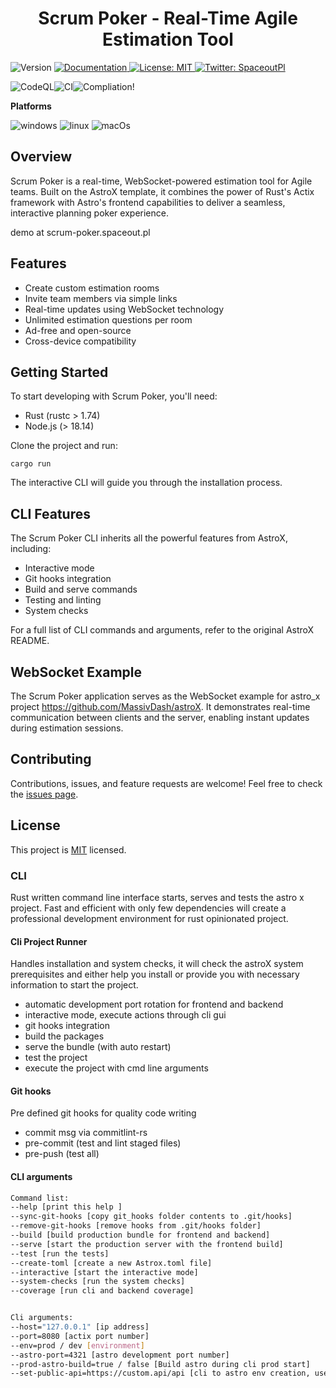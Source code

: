 <h1 align="center">Scrum Poker - Real-Time Agile Estimation Tool</h1>

<p>
  <img alt="Version" src="https://img.shields.io/badge/version-0.1.2-blue.svg?cacheSeconds=2592000" />
  <a href="https://github.com/MassivDash/astrox" target="_blank">
    <img alt="Documentation" src="https://img.shields.io/badge/documentation-yes-brightgreen.svg" />
  </a>
  <a href="#" target="_blank">
    <img alt="License: MIT" src="https://img.shields.io/badge/License-MIT-yellow.svg" />
  </a>
  <a href="https://twitter.com/SpaceoutPl" target="_blank">
    <img alt="Twitter: SpaceoutPl" src="https://img.shields.io/twitter/follow/SpaceoutPl.svg?style=social" />
  </a>
</p>

![CodeQL](https://github.com/MassivDash/ado-npmrc-ts-action/actions/workflows/codeql-analysis.yml/badge.svg)![CI](https://github.com/MassivDash/astrox/actions/workflows/ci.yml/badge.svg)![Compliation](https://github.com/MassivDash/astrox/actions/workflows/release.yml/badge.svg)!

**Platforms**

![windows](https://img.shields.io/badge/Platform-Windows-blue)
![linux](https://img.shields.io/badge/Platform-Linux-blue)
![macOs](https://img.shields.io/badge/Platform-MacOs-blue)

## Overview

Scrum Poker is a real-time, WebSocket-powered estimation tool for Agile teams. Built on the AstroX template, it combines the power of Rust's Actix framework with Astro's frontend capabilities to deliver a seamless, interactive planning poker experience.

demo at scrum-poker.spaceout.pl

## Features

- Create custom estimation rooms
- Invite team members via simple links
- Real-time updates using WebSocket technology
- Unlimited estimation questions per room
- Ad-free and open-source
- Cross-device compatibility

## Getting Started

To start developing with Scrum Poker, you'll need:

- Rust (rustc > 1.74)
- Node.js (> 18.14)

Clone the project and run:

```
cargo run
```

The interactive CLI will guide you through the installation process.

## CLI Features

The Scrum Poker CLI inherits all the powerful features from AstroX, including:

- Interactive mode
- Git hooks integration
- Build and serve commands
- Testing and linting
- System checks

For a full list of CLI commands and arguments, refer to the original AstroX README.

## WebSocket Example

The Scrum Poker application serves as the WebSocket example for astro_x project https://github.com/MassivDash/astroX. It demonstrates real-time communication between clients and the server, enabling instant updates during estimation sessions.

## Contributing

Contributions, issues, and feature requests are welcome! Feel free to check the [issues page](https://github.com/massivdash/scrum-poker/issues).

## License

This project is [MIT](LICENSE) licensed.

### CLI

Rust written command line interface starts, serves and tests the astro x project. Fast and efficient with only few dependencies will create a professional development environment for rust opinionated project.

#### Cli Project Runner

Handles installation and system checks, it will check the astroX system prerequisites and either help you install or provide you with necessary information to start the project.

- automatic development port rotation for frontend and backend
- interactive mode, execute actions through cli gui
- git hooks integration
- build the packages
- serve the bundle (with auto restart)
- test the project
- execute the project with cmd line arguments

#### Git hooks

Pre defined git hooks for quality code writing

- commit msg via commitlint-rs
- pre-commit (test and lint staged files)
- pre-push (test all)

#### CLI arguments

```sh
Command list:
--help [print this help ]
--sync-git-hooks [copy git_hooks folder contents to .git/hooks]
--remove-git-hooks [remove hooks from .git/hooks folder]
--build [build production bundle for frontend and backend]
--serve [start the production server with the frontend build]
--test [run the tests]
--create-toml [create a new Astrox.toml file]
--interactive [start the interactive mode]
--system-checks [run the system checks]
--coverage [run cli and backend coverage]


Cli arguments:
--host="127.0.0.1" [ip address]
--port=8080 [actix port number]
--env=prod / dev [environment]
--astro-port=4321 [astro development port number]
--prod-astro-build=true / false [Build astro during cli prod start]
--set-public-api=https://custom.api/api [cli to astro env creation, used for static server url call building]
```
